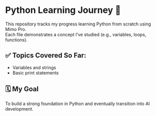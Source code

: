 # Python Learning Journey 🚀

This repository tracks my progress learning Python from scratch using Mimo Pro.  
Each file demonstrates a concept I’ve studied (e.g., variables, loops, functions).


## ✅ Topics Covered So Far:
- Variables and strings
- Basic print statements

## 🗓️ My Goal
To build a strong foundation in Python and eventually transition into AI development.
